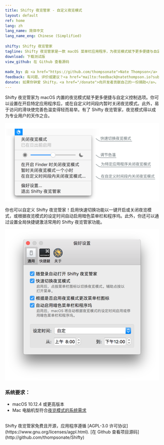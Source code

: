 ```yaml
---
title: Shifty 夜览管家 - 自定义夜览模式
layout: default
ref: home
lang: zh
lang_name: 简体中文
lang_name_eng: Chinese (Simplified)

shifty: Shifty 夜览管家
tagline: Shifty 夜览管家是一款 macOS 菜单栏应用程序，为夜览模式赋予更多便捷与自定义控制选项。
download: 下载测试版
view_github: 在 Github 查看源码

made_by: 由 <a href="https://github.com/thompsonate">Nate Thompson</a> 开发 ☀️
feedback: 有问题、评价或建议？<a href="mailto:feedback@natethompson.io?subject=Shifty%20feedback">向我发邮件</a>。
donate: 如果你钟爱 Shifty，<a href="/donate">向开发者贡献自己的一份捐助</a>。
---
```

Shifty 夜览管家为 macOS 内置的夜览模式赋予更多便捷与自定义控制选项。你可以设置在开启特定应用程序后，或在自定义时间段内暂时关闭夜览模式。此外，易于访问的滑块使完善色温变得轻而易举。有了 Shifty 夜览管家，夜览模式得以成为专业用户的天作之合。

<div id="screenshot-container">
  <img class="shifty-screenshot" src="images/shifty-screenshot-large.png"/>
</div>

你也可以自定义 Shifty 夜览管家！启用快速切换功能以一键开启或关闭夜览模式，或根据夜览模式的设定时间自动启用暗色菜单栏和程序坞。此外，你还可以通过设置全局快捷键激活常用的 Shifty 夜览管家功能。

<img id="prefs-general" src="images/prefs-general-screenshot.png"/>

### 系统要求：
* macOS 10.12.4 或更高版本
* Mac 电脑机型符合[夜览模式的系统需求](https://support.apple.com/zh-cn/HT207513#requirements)

<br>
Shifty 夜览管家免费且开源，应用程序遵循 [AGPL-3.0 许可协议](https://www.gnu.org/licenses/agpl.html). [在 Github 查看项目源码](http://github.com/thompsonate/Shifty)
